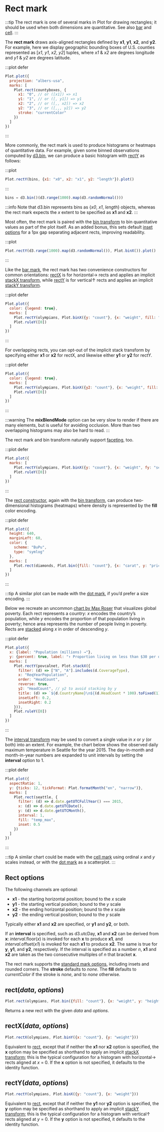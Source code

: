 <script setup>

import * as Plot from "@observablehq/plot";
import * as d3 from "d3";
import * as topojson from "topojson-client";
import {computed, shallowRef, onMounted} from "vue";

const diamonds = shallowRef([]);
const seattle = shallowRef([]);
const olympians = shallowRef([{weight: 31, height: 1.21, sex: "female"}, {weight: 170, height: 2.21, sex: "male"}]);
const povcalnet = shallowRef([]);
const us = shallowRef(null);
const counties = computed(() => us.value ? topojson.feature(us.value, us.value.objects.counties).features : []);
const countyboxes = computed(() => counties.value.map((d) => d3.geoBounds(d).flat()));
const bins = d3.bin()(d3.range(1000).map(d3.randomNormal.source(d3.randomLcg(42))()));

onMounted(() => {
  d3.csv("../data/athletes.csv", d3.autoType).then((data) => (olympians.value = data));
  d3.csv("../data/diamonds.csv", d3.autoType).then((data) => (diamonds.value = data));
  d3.csv("../data/seattle-weather.csv", d3.autoType).then((data) => (seattle.value = data));
  d3.csv("../data/povcalnet.csv", d3.autoType).then((data) => (povcalnet.value = data));
  d3.json("../data/us-counties-10m.json").then((data) => (us.value = data));
});

</script>

# Rect mark

:::tip
The rect mark is one of several marks in Plot for drawing rectangles; it should be used when both dimensions are quantitative. See also [bar](./bar.md) and [cell](./cell.md).
:::

The **rect mark** draws axis-aligned rectangles defined by **x1**, **y1**, **x2**, and **y2**. For example, here we display geographic bounding boxes of U.S. counties represented as [*x1*, *y1*, *x2*, *y2*] tuples, where *x1* & *x2* are degrees longitude and *y1* & *y2* are degrees latitude.

:::plot defer
```js
Plot.plot({
  projection: "albers-usa",
  marks: [
    Plot.rect(countyboxes, {
      x1: "0", // or ([x1]) => x1
      y1: "1", // or ([, y1]) => y1
      x2: "2", // or ([,, x2]) => x2
      y2: "3", // or ([,,, y2]) => y2
      stroke: "currentColor"
    })
  ]
})
```
:::

More commonly, the rect mark is used to produce histograms or heatmaps of quantitative data. For example, given some binned observations computed by [d3.bin](https://github.com/d3/d3-array/blob/main/README.md#bins), we can produce a basic histogram with [rectY](#recty-data-options) as follows:

:::plot
```js
Plot.rectY(bins, {x1: "x0", x2: "x1", y2: "length"}).plot()
```
:::

```js
bins = d3.bin()(d3.range(1000).map(d3.randomNormal()))
```

:::info
Note that d3.bin represents bins as {*x0*, *x1*, *length*} objects, whereas the rect mark expects the *x* extent to be specified as **x1** and **x2**.
:::

Most often, the rect mark is paired with the [bin transform](../transforms/bin.md) to bin quantitative values as part of the plot itself. As an added bonus, this sets default [inset options](../features/marks.md#mark-options) for a 1px gap separating adjacent rects, improving readability.

:::plot
```js
Plot.rectY(d3.range(1000).map(d3.randomNormal()), Plot.binX()).plot()
```
:::

Like the [bar mark](./bar.md), the rect mark has two convenience constructors for common orientations: [rectX](#rectx-data-options) is for horizontal→ rects and applies an implicit [stackX transform](../transforms/stack.md#stackx-stack-options), while [rectY](#recty-data-options) is for vertical↑ rects and applies an implicit [stackY transform](../transforms/stack.md#stacky-stack-options).

:::plot defer
```js
Plot.plot({
  color: {legend: true},
  marks: [
    Plot.rectY(olympians, Plot.binX({y: "count"}, {x: "weight", fill: "sex"})),
    Plot.ruleY([0])
  ]
})
```
:::

For overlapping rects, you can opt-out of the implicit stack transform by specifying either **x1** or **x2** for rectX, and likewise either **y1** or **y2** for rectY.

:::plot defer
```js
Plot.plot({
  color: {legend: true},
  marks: [
    Plot.rectY(olympians, Plot.binX({y2: "count"}, {x: "weight", fill: "sex", mixBlendMode: "multiply"})),
    Plot.ruleY([0])
  ]
})
```
:::

:::warning
The **mixBlendMode** option can be very slow to render if there are many elements, but is useful for avoiding occlusion. More than two overlapping histograms may also be hard to read.
:::

The rect mark and bin transform naturally support [faceting](../features/facets.md), too.

:::plot defer
```js
Plot.plot({
  marks: [
    Plot.rectY(olympians, Plot.binX({y: "count"}, {x: "weight", fy: "sex"})),
    Plot.ruleY([0])
  ]
})
```
:::

The [rect constructor](#rect-data-options), again with the [bin transform](../transforms/bin.md), can produce two-dimensional histograms (heatmaps) where density is represented by the **fill** color encoding.

:::plot defer
```js
Plot.plot({
  height: 640,
  marginLeft: 60,
  color: {
    scheme: "BuPu",
    type: "symlog"
  },
  marks: [
    Plot.rect(diamonds, Plot.bin({fill: "count"}, {x: "carat", y: "price", thresholds: 100}))
  ]
})
```
:::

:::tip
A similar plot can be made with the [dot mark](./dot.md), if you’d prefer a size encoding.
:::

Below we recreate an uncommon [chart by Max Roser](https://ourworldindata.org/poverty-minimum-growth-needed) that visualizes global poverty. Each rect represents a country: *x* encodes the country’s population, while *y* encodes the proportion of that population living in poverty; hence area represents the number of people living in poverty. Rects are [stacked](../transforms/stack.md) along *x* in order of descending *y*.

:::plot defer
```js
Plot.plot({
  x: {label: "Population (millions) →"},
  y: {percent: true, label: "↑ Proportion living on less than $30 per day (%)"},
  marks: [
    Plot.rectY(povcalnet, Plot.stackX({
      filter: (d) => ["N", "A"].includes(d.CoverageType),
      x: "ReqYearPopulation",
      order: "HeadCount",
      reverse: true,
      y2: "HeadCount", // y2 to avoid stacking by y
      title: (d) => `${d.CountryName}\n${(d.HeadCount * 100).toFixed(1)}%`,
      insetLeft: 0.2,
      insetRight: 0.2
    })),
    Plot.ruleY([0])
  ]
})
```
:::

The [interval transform](../transforms/interval.md) may be used to convert a single value in *x* or *y* (or both) into an extent. For example, the chart below shows the observed daily maximum temperature in Seattle for the year 2015. The day-in-month and month-in-year numbers are expanded to unit intervals by setting the **interval** option to 1.

:::plot defer
```js
Plot.plot({
  aspectRatio: 1,
  y: {ticks: 12, tickFormat: Plot.formatMonth("en", "narrow")},
  marks: [
    Plot.rect(seattle, {
      filter: (d) => d.date.getUTCFullYear() === 2015,
      x: (d) => d.date.getUTCDate(),
      y: (d) => d.date.getUTCMonth(),
      interval: 1,
      fill: "temp_max",
      inset: 0.5
    })
  ]
})
```
:::

:::tip
A similar chart could be made with the [cell mark](./cell.md) using ordinal *x* and *y* scales instead, or with the [dot mark](./dot.md) as a scatterplot.
:::

## Rect options

The following channels are optional:

* **x1** - the starting horizontal position; bound to the *x* scale
* **y1** - the starting vertical position; bound to the *y* scale
* **x2** - the ending horizontal position; bound to the *x* scale
* **y2** - the ending vertical position; bound to the *y* scale

Typically either **x1** and **x2** are specified, or **y1** and **y2**, or both.

If an **interval** is specified, such as d3.utcDay, **x1** and **x2** can be derived from **x**: *interval*.floor(*x*) is invoked for each **x** to produce **x1**, and *interval*.offset(*x1*) is invoked for each **x1** to produce **x2**. The same is true for **y**, **y1**, and **y2**, respectively. If the interval is specified as a number *n*, **x1** and **x2** are taken as the two consecutive multiples of *n* that bracket **x**.

The rect mark supports the [standard mark options](../features/marks.md#mark-options), including insets and rounded corners. The **stroke** defaults to *none*. The **fill** defaults to *currentColor* if the stroke is *none*, and to *none* otherwise.

## rect(*data*, *options*)

```js
Plot.rect(olympians, Plot.bin({fill: "count"}, {x: "weight", y: "height"}))
```

Returns a new rect with the given *data* and *options*.

## rectX(*data*, *options*)

```js
Plot.rectX(olympians, Plot.binY({x: "count"}, {y: "weight"}))
```

Equivalent to [rect](#rect-data-options), except that if neither the **x1** nor **x2** option is specified, the **x** option may be specified as shorthand to apply an implicit [stackX transform](../transforms/stack.md); this is the typical configuration for a histogram with horizontal→ rects aligned at *x* = 0. If the **x** option is not specified, it defaults to the identity function.

## rectY(*data*, *options*)

```js
Plot.rectY(olympians, Plot.binX({y: "count"}, {x: "weight"}))
```

Equivalent to [rect](#rect-data-options), except that if neither the **y1** nor **y2** option is specified, the **y** option may be specified as shorthand to apply an implicit [stackY transform](../transforms/stack.md); this is the typical configuration for a histogram with vertical↑ rects aligned at *y* = 0. If the **y** option is not specified, it defaults to the identity function.
